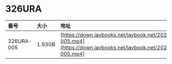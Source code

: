 # 326URA

| 番号 | 大小 | 地址 |
| :--- | :--- | :--- |
| 326URA-005 | 1.93GB | [https://down.javbooks.net/javbook.net/2020/06/23/326URA-005.mp4](https://down.javbooks.net/javbook.net/2020/06/23/326URA-005.mp4) |

